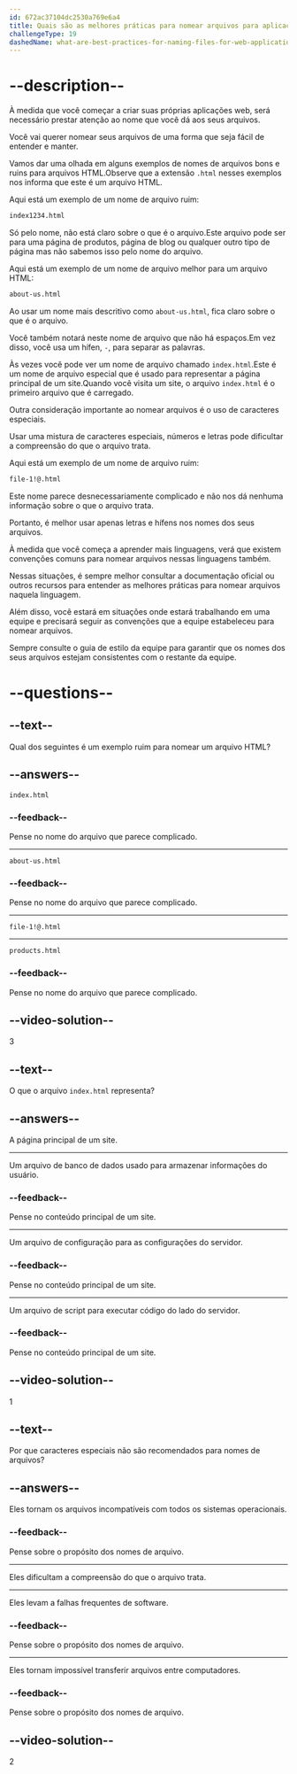 ```yaml
---
id: 672ac37104dc2530a769e6a4
title: Quais são as melhores práticas para nomear arquivos para aplicações web?
challengeType: 19
dashedName: what-are-best-practices-for-naming-files-for-web-applications
---
```


# --description--

À medida que você começar a criar suas próprias aplicações web, será necessário prestar atenção ao nome que você dá aos seus arquivos.

Você vai querer nomear seus arquivos de uma forma que seja fácil de entender e manter.

Vamos dar uma olhada em alguns exemplos de nomes de arquivos bons e ruins para arquivos HTML.Observe que a extensão `.html` nesses exemplos nos informa que este é um arquivo HTML.

Aqui está um exemplo de um nome de arquivo ruim: 

```md
index1234.html
```

Só pelo nome, não está claro sobre o que é o arquivo.Este arquivo pode ser para uma página de produtos, página de blog ou qualquer outro tipo de página mas não sabemos isso pelo nome do arquivo.

Aqui está um exemplo de um nome de arquivo melhor para um arquivo HTML:

```md
about-us.html
```

Ao usar um nome mais descritivo como `about-us.html`, fica claro sobre o que é o arquivo.

Você também notará neste nome de arquivo que não há espaços.Em vez disso, você usa um hífen, `-`, para separar as palavras. 

Às vezes você pode ver um nome de arquivo chamado `index.html`.Este é um nome de arquivo especial que é usado para representar a página principal de um site.Quando você visita um site, o arquivo `index.html` é o primeiro arquivo que é carregado.

Outra consideração importante ao nomear arquivos é o uso de caracteres especiais.

Usar uma mistura de caracteres especiais, números e letras pode dificultar a compreensão do que o arquivo trata.

Aqui está um exemplo de um nome de arquivo ruim:

```md
file-1!@.html
```

Este nome parece desnecessariamente complicado e não nos dá nenhuma informação sobre o que o arquivo trata.

Portanto, é melhor usar apenas letras e hífens nos nomes dos seus arquivos.

À medida que você começa a aprender mais linguagens, verá que existem convenções comuns para nomear arquivos nessas linguagens também. 

Nessas situações, é sempre melhor consultar a documentação oficial ou outros recursos para entender as melhores práticas para nomear arquivos naquela linguagem.

Além disso, você estará em situações onde estará trabalhando em uma equipe e precisará seguir as convenções que a equipe estabeleceu para nomear arquivos. 

Sempre consulte o guia de estilo da equipe para garantir que os nomes dos seus arquivos estejam consistentes com o restante da equipe.

# --questions--

## --text--

Qual dos seguintes é um exemplo ruim para nomear um arquivo HTML?

## --answers--

`index.html`

### --feedback--

Pense no nome do arquivo que parece complicado.

---

`about-us.html`

### --feedback--

Pense no nome do arquivo que parece complicado.

---

`file-1!@.html`

---

`products.html`

### --feedback--

Pense no nome do arquivo que parece complicado.

## --video-solution--

3

## --text--

O que o arquivo `index.html` representa?

## --answers--

A página principal de um site.

---

Um arquivo de banco de dados usado para armazenar informações do usuário.

### --feedback--

Pense no conteúdo principal de um site.

---

Um arquivo de configuração para as configurações do servidor.

### --feedback--

Pense no conteúdo principal de um site.

---

Um arquivo de script para executar código do lado do servidor.

### --feedback--

Pense no conteúdo principal de um site.

## --video-solution--

1

## --text--

Por que caracteres especiais não são recomendados para nomes de arquivos?

## --answers--

Eles tornam os arquivos incompatíveis com todos os sistemas operacionais.

### --feedback--

Pense sobre o propósito dos nomes de arquivo.

---

Eles dificultam a compreensão do que o arquivo trata.

---

Eles levam a falhas frequentes de software.

### --feedback--

Pense sobre o propósito dos nomes de arquivo.

---

Eles tornam impossível transferir arquivos entre computadores.

### --feedback--

Pense sobre o propósito dos nomes de arquivo.

## --video-solution--

2
